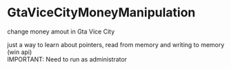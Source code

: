 # GtaViceCityMoneyManipulation
change money amout in Gta Vice City

just a way to learn about pointers, read from memory and writing to memory (win api) <br>
IMPORTANT: Need to run as administrator 
